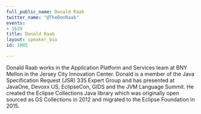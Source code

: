 ```yaml
---
full_public_name: Donald Raab
twitter_name: "@TheDonRaab"
events:
- 1629
title: Donald Raab
layout: speaker_bio
id: 1005

---
```

Donald Raab works in the Application Platform and Services team at BNY Mellon in the Jersey City Innovation Center. Donald is a member of the Java Specification Request (JSR) 335 Expert Group and has presented at JavaOne, Devoxx US, EclipseCon, GIDS and the JVM Language Summit. He created the Eclipse Collections Java library which was originally open sourced as GS Collections in 2012 and migrated to the Eclipse Foundation in 2015.
